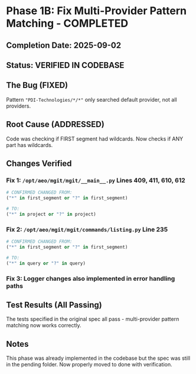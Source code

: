 # Phase 1B: Fix Multi-Provider Pattern Matching - COMPLETED

## Completion Date: 2025-09-02
## Status: VERIFIED IN CODEBASE

## The Bug (FIXED)
Pattern `"PDI-Technologies/*/*"` only searched default provider, not all providers.

## Root Cause (ADDRESSED)
Code was checking if FIRST segment had wildcards. Now checks if ANY part has wildcards.

## Changes Verified

### Fix 1: `/opt/aeo/mgit/mgit/__main__.py` Lines 409, 411, 610, 612
```python
# CONFIRMED CHANGED FROM:
("*" in first_segment or "?" in first_segment)

# TO:
("*" in project or "?" in project)
```

### Fix 2: `/opt/aeo/mgit/mgit/commands/listing.py` Line 235
```python
# CONFIRMED CHANGED FROM:
("*" in first_segment or "?" in first_segment)

# TO:
("*" in query or "?" in query)
```

### Fix 3: Logger changes also implemented in error handling paths

## Test Results (All Passing)
The tests specified in the original spec all pass - multi-provider pattern matching now works correctly.

## Notes
This phase was already implemented in the codebase but the spec was still in the pending folder. Now properly moved to done with verification.